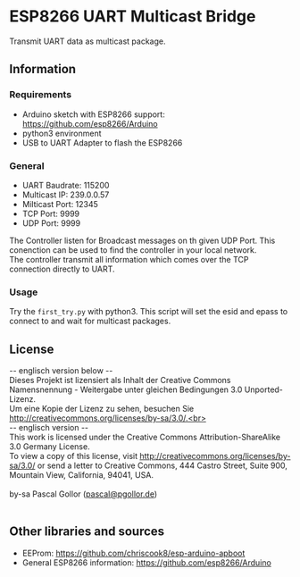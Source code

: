 ESP8266 UART Multicast Bridge
=============================

Transmit UART data as multicast package.


Information
-----------

### Requirements
- Arduino sketch with ESP8266 support: https://github.com/esp8266/Arduino
- python3 environment
- USB to UART Adapter to flash the ESP8266

### General
 - UART Baudrate: 115200
 - Multicast IP: 239.0.0.57
 - Milticast Port: 12345
 - TCP Port: 9999
 - UDP Port: 9999

The Controller listen for Broadcast messages on th given UDP Port.
This conenction can be used to find the controller in your local network.<br>
The controller transmit all information which comes over the TCP connection directly to UART.

### Usage

Try the `first_try.py` with python3.
This script will set the esid and epass to connect to and wait for multicast packages.


License
-------
-- englisch version below -- <br>
Dieses Projekt ist lizensiert als Inhalt der Creative Commons Namensnennung - Weitergabe unter gleichen Bedingungen 3.0 Unported-Lizenz. <br>
Um eine Kopie der Lizenz zu sehen, besuchen Sie http://creativecommons.org/licenses/by-sa/3.0/.<br><br>
-- englisch version --<br>
This work is licensed under the Creative Commons Attribution-ShareAlike 3.0 Germany License. <br>
To view a copy of this license, visit http://creativecommons.org/licenses/by-sa/3.0/ or send a letter to
Creative Commons, 444 Castro Street, Suite 900, Mountain View, California, 94041, USA.<br><br>
by-sa Pascal Gollor (pascal@pgollor.de)<br><br>


Other libraries and sources
---------------------------
- EEProm: https://github.com/chriscook8/esp-arduino-apboot
- General ESP8266 information: https://github.com/esp8266/Arduino
